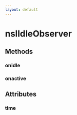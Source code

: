```yaml
---
layout: default
---
```


# nsIIdleObserver #

## Methods ##

### onidle ###

### onactive ###

## Attributes ##

### time ###
